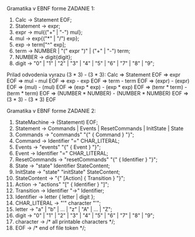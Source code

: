 Gramatika v EBNF forme ZADANIE 1:

1. Calc -> Statement EOF;
2. Statement -> expr;
3. expr -> mul{("+" | "-") mul};
4. mul -> exp{("*" | "/") exp};
5. exp -> term["^" exp];
6. term -> NUMBER | "(" expr ")" | ("+" | "-") term;
7. NUMBER -> digit{digit};
8. digit -> "0" | "1" | "2" | "3" | "4" | "5" | "6" | "7" | "8" | "9";

Prilad odvodenia vyrazu (3 * 3) - (3 * 3):
    Calc => Statement EOF => expr EOF => mul - mul EOF => exp - exp EOF => term - term EOF => (expr) - (expr) EOF => (mul) - (mul) EOF => (exp * exp) - (exp * exp) EOF => (temr * term) - (term * term) EOF => (NUMBER * NUMBER) - (NUMBER * NUMBER) EOF => (3 * 3) - (3 * 3) EOF

Gramatika v EBNF forme ZADANIE 2:

1. StateMachine -> (Statement) EOF;
2. Statement -> Commands | Events | ResetCommands | InitState | State
3. Commands -> "commands" "{" { Command } "}";
4. Command -> Identifier "=" CHAR_LITERAL;
5. Events -> "events" "{" { Event } "}";
6. Event -> Identifier "=" CHAR_LITERAL;
7. ResetCommands -> "resetCommands" "{" { Identifier } "}";
8. State -> "state" Identifier StateContent;
9. InitState -> "state" "initState" StateContent;
10. StateContent -> "{" [Action] { Transition } "}";
11. Action -> "actions" "[" { Identifier } "]";
12. Transition -> Identifier "->" Identifier;
13. Identifier -> letter { letter | digit };
14. CHAR_LITERAL -> "'" character "'";
15. letter -> "a" | "b" | ... | "z" | "A" | ... | "Z";
16. digit -> "0" | "1" | "2" | "3" | "4" | "5" | "6" | "7" | "8" | "9";
17. character -> /* all printable characters */;
18. EOF -> /* end of file token */;


